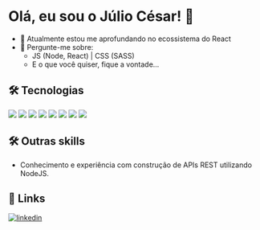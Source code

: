 
# Olá, eu sou o Júlio César! 👋

- 🌱 Atualmente estou me aprofundando no ecossistema do React
- 💬 Pergunte-me sobre: 
  *  JS (Node, React) | CSS (SASS)
  * E o que você quiser, fique a vontade...

##  🛠 Tecnologias
<div style="display:inline-block">
 <img src="https://img.shields.io/badge/HTML5-E34F26?style=for-the-badge&logo=html5&logoColor=white">   
</div>
<div style="display:inline-block"><BR\>
 <img src="https://img.shields.io/badge/CSS3-1572B6?style=for-the-badge&logo=css3&logoColor=white">
 <img src="https://img.shields.io/badge/Sass-CC6699?style=for-the-badge&logo=sass&logoColor=white">
</div>
<div style="display:inline-block;"><BR\>
 <img src="https://img.shields.io/badge/JavaScript-323330?style=for-the-badge&logo=javascript&logoColor=F7DF1E">
</div>
 
 <div style="display:inline-block;"><BR\>
 <img src="https://img.shields.io/badge/Node.js-339933?style=for-the-badge&logo=nodedotjs&logoColor=white">
 <img src="https://img.shields.io/badge/Express.js-000000?style=for-the-badge&logo=express&logoColor=white">
</div>
 
 <div style="display:inline-block;"><BR\>
 <img src="https://img.shields.io/badge/React-20232A?style=for-the-badge&logo=react&logoColor=61DAFB">
 <img src="https://img.shields.io/badge/styled--components-DB7093?style=for-the-badge&logo=styled-components&logoColor=white">

</div>


## 🛠 Outras skills
 - Conhecimento e experiência com construção de APIs REST utilizando NodeJS.

## 🔗 Links
[![linkedin](https://img.shields.io/badge/linkedin-0A66C2?style=for-the-badge&logo=linkedin&logoColor=white)](https://www.linkedin.com/in/jlcesarr)
